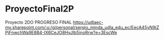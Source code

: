 # ProyectoFinal2P
Proyecto 2DO PROGRESO FINAL
https://udlaec-my.sharepoint.com/:u:/g/personal/sergio_minda_udla_edu_ec/EecA45yN9iZPjFnwchWa9E8B4-IX6CeJO8HvJIb5inoRrw?e=3EscWe
